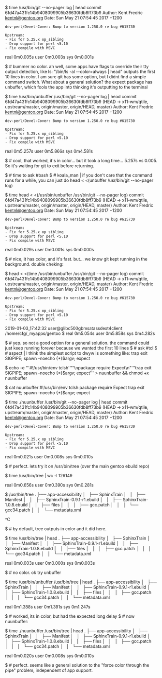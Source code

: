 
$ time /usr/bin/git --no-pager log | head
commit 6fd47a431fc14b9408099905b36630fdb8ff73b9
Author: Kent Fredric <kentnl@gentoo.org>
Date:   Sun May 21 07:54:45 2017 +1200

    dev-perl/Devel-Cover: Bump to version 1.250.0 re bug #615730
    
    Upstream:
    - Fix for 5.25.x op_sibling
    - Drop support for perl <5.10
    - Fix compile with MSVC

real    0m0.005s
user    0m0.003s
sys     0m0.001s

$ # bummer no color. ah well, some apps have flags to override their tty output detection, like ls: "/bin/ls -al --color=always | head" outputs the first 10 lines in color. I am sure git has some option, but I didnt find a simple command switch. What about a general solution? the expect package has unbuffer, which fools the app into thinking it's outputting to the terminal

$ time /usr/bin/unbuffer /usr/bin/git --no-pager log | head
commit 6fd47a431fc14b9408099905b36630fdb8ff73b9 (HEAD -> x11-wm/qtile, upstream/master, origin/master, origin/HEAD, master)
Author: Kent Fredric <kentnl@gentoo.org>
Date:   Sun May 21 07:54:45 2017 +1200

    dev-perl/Devel-Cover: Bump to version 1.250.0 re bug #615730
    
    Upstream:
    - Fix for 5.25.x op_sibling
    - Drop support for perl <5.10
    - Fix compile with MSVC

real    0m5.257s
user    0m5.866s
sys     0m4.581s

$ # cool, that worked, it's in color... but it took a long time... 5.257s vs 0.005. So it's waiting for git to exit before returning.

$ # time to ask #bash
$ # koala_man | if you don't care that the command runs for a while, you can just do  head < <(unbuffer /usr/bin/git --no-pager log)

$ time head < <(/usr/bin/unbuffer /usr/bin/git --no-pager log)
commit 6fd47a431fc14b9408099905b36630fdb8ff73b9 (HEAD -> x11-wm/qtile, upstream/master, origin/master, origin/HEAD, master)
Author: Kent Fredric <kentnl@gentoo.org>
Date:   Sun May 21 07:54:45 2017 +1200

    dev-perl/Devel-Cover: Bump to version 1.250.0 re bug #615730
    
    Upstream:
    - Fix for 5.25.x op_sibling
    - Drop support for perl <5.10
    - Fix compile with MSVC

real    0m0.029s
user    0m0.001s
sys     0m0.000s

$ # nice, it has color, and it's fast. but... we know git kept running in the background. double cheking:

$ head < <(time /usr/bin/unbuffer /usr/bin/git --no-pager log)
commit 6fd47a431fc14b9408099905b36630fdb8ff73b9 (HEAD -> x11-wm/qtile, upstream/master, origin/master, origin/HEAD, master)
Author: Kent Fredric <kentnl@gentoo.org>
Date:   Sun May 21 07:54:45 2017 +1200

    dev-perl/Devel-Cover: Bump to version 1.250.0 re bug #615730
    
    Upstream:
    - Fix for 5.25.x op_sibling
    - Drop support for perl <5.10
    - Fix compile with MSVC
2019-01-03_17:42:32 user@glibc500gbmsatassdext4client /home/cfg/_myapps/gentoo $ 
real    0m5.054s
user    0m5.858s
sys     0m4.282s


$ # yep. so not a good option for a general solution. the command could just keep running forever because we wanted the first 10 lines
$ # ask #tcl
$ # aspect | I think the simplest script to dwyw is something like:  trap exit SIGPIPE; spawn -noecho {*}$argv; expect

$ echo -e '''#!/usr/bin/env tclsh'''"\npackage require Expect\n"'''trap exit SIGPIPE; spawn -noecho {*}$argv; expect''' > nuunbuffer && chmod +x nuunbuffer

$ cat nuunbuffer 
#!/usr/bin/env tclsh
package require Expect
trap exit SIGPIPE; spawn -noecho {*}$argv; expect

$ time ./nuunbuffer /usr/bin/git --no-pager log | head
commit 6fd47a431fc14b9408099905b36630fdb8ff73b9 (HEAD -> x11-wm/qtile, upstream/master, origin/master, origin/HEAD, master)
Author: Kent Fredric <kentnl@gentoo.org>
Date:   Sun May 21 07:54:45 2017 +1200

    dev-perl/Devel-Cover: Bump to version 1.250.0 re bug #615730
    
    Upstream:
    - Fix for 5.25.x op_sibling
    - Drop support for perl <5.10
    - Fix compile with MSVC

real    0m0.021s
user    0m0.008s
sys     0m0.010s

$ # perfect. lets try it on /usr/bin/tree (over the main gentoo ebuild repo)

$ time /usr/bin/tree | wc -l
126149

real    0m0.656s
user    0m0.390s
sys     0m0.281s

$ /usr/bin/tree
.
├── app-accessibility
│   ├── SphinxTrain
│   │   ├── Manifest
│   │   ├── SphinxTrain-0.9.1-r1.ebuild
│   │   ├── SphinxTrain-1.0.8.ebuild
│   │   ├── files
│   │   │   ├── gcc.patch
│   │   │   └── gcc34.patch
│   │   └── metadata.xml


^C <snip>

$ # by default, tree outputs in color and it did here.

$ time /usr/bin/tree | head
.
├── app-accessibility
│   ├── SphinxTrain
│   │   ├── Manifest
│   │   ├── SphinxTrain-0.9.1-r1.ebuild
│   │   ├── SphinxTrain-1.0.8.ebuild
│   │   ├── files
│   │   │   ├── gcc.patch
│   │   │   └── gcc34.patch
│   │   └── metadata.xml

real    0m0.003s
user    0m0.000s
sys     0m0.003s

$ # no color. ok try unbuffer

$ time /usr/bin/unbuffer /usr/bin/tree | head
.
├── app-accessibility
│   ├── SphinxTrain
│   │   ├── Manifest
│   │   ├── SphinxTrain-0.9.1-r1.ebuild
│   │   ├── SphinxTrain-1.0.8.ebuild
│   │   ├── files
│   │   │   ├── gcc.patch
│   │   │   └── gcc34.patch
│   │   └── metadata.xml

real    0m1.388s
user    0m1.391s
sys     0m1.247s

$ # worked, its in color, but had the expected long delay
$ # now nuunbuffer:

$ time ./nuunbuffer /usr/bin/tree | head
.
├── app-accessibility
│   ├── SphinxTrain
│   │   ├── Manifest
│   │   ├── SphinxTrain-0.9.1-r1.ebuild
│   │   ├── SphinxTrain-1.0.8.ebuild
│   │   ├── files
│   │   │   ├── gcc.patch
│   │   │   └── gcc34.patch
│   │   └── metadata.xml

real    0m0.020s
user    0m0.008s
sys     0m0.010s

$ # perfect. seems like a general solution to the "force color through the pipe" problem, independent of app support.
